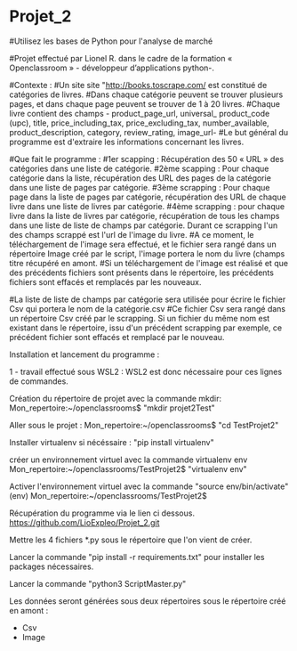 # Projet_2
#Utilisez les bases de Python pour l'analyse de marché

#Projet effectué par Lionel R. dans le cadre de la formation « Openclassroom »  - développeur d’applications python-.

#Contexte :
#Un site site "http://books.toscrape.com/ est constitué de catégories de livres.
#Dans chaque catégorie peuvent se trouver plusieurs pages, et dans chaque page peuvent se trouver de 1 à 20 livres.
#Chaque livre contient des champs - product_page_url, universal_ product_code (upc), title, price_including_tax, 
price_excluding_tax, number_available, product_description, category, review_rating, image_url-
#Le but général du programme est d'extraire les informations concernant les livres.

#Que fait le programme :
#1er scapping : Récupération des 50 « URL » des catégories dans une liste de catégorie. 
#2ème scapping : Pour chaque catégorie dans la liste, récupération des URL des pages de la catégorie dans une liste de 
pages par catégorie.
#3ème scrapping : Pour chaque page dans la liste de pages par catégorie, récupération des URL de chaque livre dans une 
liste de livres par catégorie.
#4ème scrapping : pour chaque livre dans la liste de livres par catégorie, récupération de tous les champs dans une liste
de liste de champs par catégorie. Durant ce scrapping l'un des champs scrappé est l'url de l'image du livre. 
#A ce moment, le téléchargement de l'image sera effectué, et le fichier sera rangé dans un répertoire Image créé par le 
script, l'image portera le nom du livre (champs titre récupéré en amont. 
#Si un téléchargement de l'image est réalisé et que des précédents fichiers sont présents dans le répertoire, les 
précédents fichiers sont effacés et remplacés par les nouveaux.

#La liste de liste de champs par catégorie sera utilisée pour écrire le fichier Csv qui portera le nom de la catégorie.csv
#Ce fichier Csv sera rangé dans un répertoire Csv créé par le scrapping. Si un fichier du même nom est existant dans le 
répertoire, issu d'un précédent scrapping par exemple, ce précédent fichier sont effacés et remplacé par le nouveau.

Installation et lancement du programme :

1 - travail effectué sous WSL2 : WSL2 est donc nécessaire pour ces lignes de commandes.

Création du répertoire de projet avec la commande mkdir:
Mon_repertoire:~/openclassrooms$ "mkdir projet2Test"

Aller sous le projet  :
Mon_repertoire:~/openclassrooms$ "cd TestProjet2"

Installer virtualenv si nécéssaire :
"pip install virtualenv" 

créer un environnement virtuel avec la commande virtualenv env
Mon_repertoire:~/openclassrooms/TestProjet2$ "virtualenv env"

Activer l'environnement virtuel avec la commande "source env/bin/activate"
(env) Mon_repertoire:~/openclassrooms/TestProjet2$

Récupération du programme via le lien ci dessous.
https://github.com/LioExpleo/Projet_2.git

Mettre les 4 fichiers *.py sous le répertoire que l'on vient de créer.

Lancer la commande "pip install -r requirements.txt" pour installer les packages nécessaires.

Lancer la commande "python3 ScriptMaster.py"

Les données seront générées sous deux répertoires sous le répertoire créé en amont :
  - Csv
  - Image
